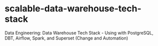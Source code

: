 # scalable-data-warehouse-tech-stack
Data Engineering: Data Warehouse Tech Stack - Using with PostgreSQL, DBT, Airflow, Spark, and Superset (Change and Automation)
